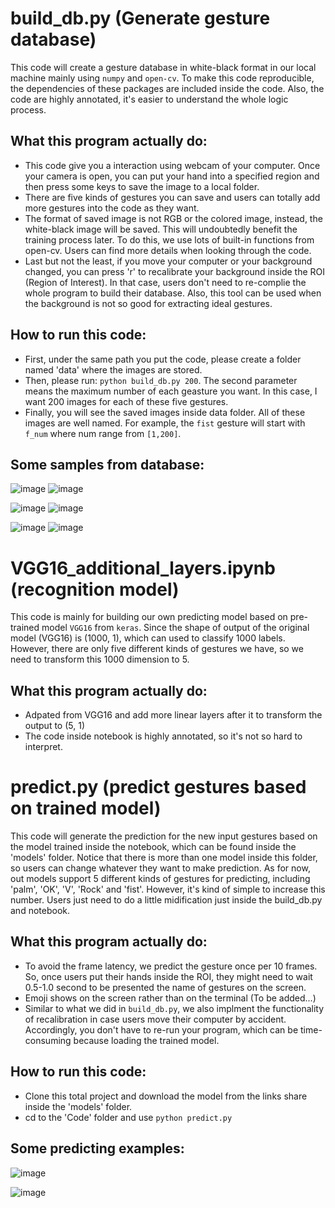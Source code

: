# build_db.py (Generate gesture database)
This code will create a gesture database in white-black format in our local machine mainly using ```numpy``` and ```open-cv```. To make this code reproducible, the dependencies of these packages are included inside the code. Also, the code are highly annotated, it's easier to understand the whole logic process.
## What this program actually do:
* This code give you a interaction using webcam of your computer. Once your camera is open, you can put your hand into a specified region and then press some keys to save the image to a local folder.
* There are five kinds of gestures you can save and users can totally add more gestures into the code as they want.
* The format of saved image is not RGB or the colored image, instead, the white-black image will be saved. This will undoubtedly benefit the training process later. To do this, we use lots of built-in functions from open-cv. Users can find more details when looking through the code.
* Last but not the least, if you move your computer or your background changed, you can press 'r' to recalibrate your background inside the ROI (Region of Interest). In that case, users don't need to re-complie the whole program to build their database. Also, this tool can be used when the background is not so good for extracting ideal gestures.
## How to run this code:
* First, under the same path you put the code, please create a folder named 'data' where the images are stored.
* Then, please run: ```python build_db.py 200```. The second parameter means the maximum number of each geasture you want. In this case, I want 200 images for each of these five gestures.
* Finally, you will see the saved images inside data folder. All of these images are well named. For example, the ```fist``` gesture will start with ```f_num``` where num range from ```[1,200]```.
## Some samples from database:

![image](https://github.com/leelightman/HandGestureRecognizer/blob/master/Code/samples/o_1.jpg)
![image](https://github.com/leelightman/HandGestureRecognizer/blob/master/Code/samples/o_12.jpg)

![image](https://github.com/leelightman/HandGestureRecognizer/blob/master/Code/samples/p_3.jpg)
![image](https://github.com/leelightman/HandGestureRecognizer/blob/master/Code/samples/p_4.jpg)

![image](https://github.com/leelightman/HandGestureRecognizer/blob/master/Code/samples/f_2.jpg)
![image](https://github.com/leelightman/HandGestureRecognizer/blob/master/Code/samples/f_9.jpg)

# VGG16_additional_layers.ipynb  (recognition model)
This code is mainly for building our own predicting model based on pre-trained model ```VGG16``` from ```keras```. Since the shape of output of the original model (VGG16) is (1000, 1), which can used to classify 1000 labels. However, there are only five different kinds of gestures we have, so we need to transform this 1000 dimension to 5.
## What this program actually do:
* Adpated from VGG16 and add more linear layers after it to transform the output to (5, 1)
* The code inside notebook is highly annotated, so it's not so hard to interpret.

# predict.py (predict gestures based on trained model)
This code will generate the prediction for the new input gestures based on the model trained inside the notebook, which can be found inside the 'models' folder. Notice that there is more than one model inside this folder, so users can change whatever they want to make prediction. As for now, out models support 5 different kinds of gestures for predicting, including 'palm', 'OK', 'V', 'Rock' and 'fist'. However, it's kind of simple to increase this number. Users just need to do a little midification just inside the build_db.py and notebook.
## What this program actually do:
* To avoid the frame latency, we predict the gesture once per 10 frames. So, once users put their hands inside the ROI, they might need to wait 0.5-1.0 second to be presented the name of gestures on the screen.
* Emoji shows on the screen rather than on the terminal (To be added...)
* Similar to what we did in ```build_db.py```, we also implment the functionality of recalibration in case users move their computer by accident. Accordingly, you don't have to re-run your program, which can be time-consuming because loading the trained model.
## How to run this code:
* Clone this total project and download the model from the links share inside the 'models' folder.
* cd to the 'Code' folder and use ```python predict.py```
## Some predicting examples:
![image](https://github.com/leelightman/HandGestureRecognizer/blob/master/Code/samples/ok.png)

![image](https://github.com/leelightman/HandGestureRecognizer/blob/master/Code/samples/rock.png)


